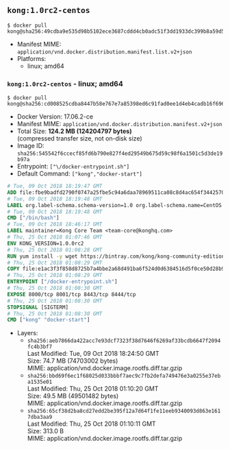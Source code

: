 ## `kong:1.0rc2-centos`

```console
$ docker pull kong@sha256:49cdba9e535d98b5102ece3687cddd4cb0adc51f3dd1933dc399b8a59d5988d5
```

-	Manifest MIME: `application/vnd.docker.distribution.manifest.list.v2+json`
-	Platforms:
	-	linux; amd64

### `kong:1.0rc2-centos` - linux; amd64

```console
$ docker pull kong@sha256:cd008525cdba8447b58e767e7a85398ed6c91fad0ee1d4eb4cadb16f6966353c
```

-	Docker Version: 17.06.2-ce
-	Manifest MIME: `application/vnd.docker.distribution.manifest.v2+json`
-	Total Size: **124.2 MB (124204797 bytes)**  
	(compressed transfer size, not on-disk size)
-	Image ID: `sha256:545542f6ccecf85fd6b790e827f4ed29549b675d59c98f6a1501c5d3de19b97a`
-	Entrypoint: `["\/docker-entrypoint.sh"]`
-	Default Command: `["kong","docker-start"]`

```dockerfile
# Tue, 09 Oct 2018 18:19:47 GMT
ADD file:fbe9badfd2790f0747a25fbe5c94a6daa78969511ca08c8d4ac654f3442570de in / 
# Tue, 09 Oct 2018 18:19:48 GMT
LABEL org.label-schema.schema-version=1.0 org.label-schema.name=CentOS Base Image org.label-schema.vendor=CentOS org.label-schema.license=GPLv2 org.label-schema.build-date=20181006
# Tue, 09 Oct 2018 18:19:48 GMT
CMD ["/bin/bash"]
# Tue, 09 Oct 2018 18:46:17 GMT
LABEL maintainer=Kong Core Team <team-core@konghq.com>
# Thu, 25 Oct 2018 01:07:46 GMT
ENV KONG_VERSION=1.0.0rc2
# Thu, 25 Oct 2018 01:08:28 GMT
RUN yum install -y wget https://bintray.com/kong/kong-community-edition-rpm/download_file?file_path=centos/7/kong-community-edition-$KONG_VERSION.el7.noarch.rpm &&     yum clean all
# Thu, 25 Oct 2018 01:08:29 GMT
COPY file:e1ac3f3f858d8725b7a4bbe2a68d491ba6f524d0d6384516d5f0ce50d28b9fda in /docker-entrypoint.sh 
# Thu, 25 Oct 2018 01:08:29 GMT
ENTRYPOINT ["/docker-entrypoint.sh"]
# Thu, 25 Oct 2018 01:08:30 GMT
EXPOSE 8000/tcp 8001/tcp 8443/tcp 8444/tcp
# Thu, 25 Oct 2018 01:08:30 GMT
STOPSIGNAL [SIGTERM]
# Thu, 25 Oct 2018 01:08:30 GMT
CMD ["kong" "docker-start"]
```

-	Layers:
	-	`sha256:aeb7866da422acc7e93dcf7323f38d7646f6269af33bcdb6647f2094fc4b3bf7`  
		Last Modified: Tue, 09 Oct 2018 18:24:50 GMT  
		Size: 74.7 MB (74703002 bytes)  
		MIME: application/vnd.docker.image.rootfs.diff.tar.gzip
	-	`sha256:bbd69f6ec1f68025d033bbbf7aec9c7fb2defa749476e3a0255e37eba1535e01`  
		Last Modified: Thu, 25 Oct 2018 01:10:20 GMT  
		Size: 49.5 MB (49501482 bytes)  
		MIME: application/vnd.docker.image.rootfs.diff.tar.gzip
	-	`sha256:65cf38d2ba8cd27edd2be395f12a7d64f1fe11eeb9340093d863e1617dba3aa9`  
		Last Modified: Thu, 25 Oct 2018 01:10:11 GMT  
		Size: 313.0 B  
		MIME: application/vnd.docker.image.rootfs.diff.tar.gzip
